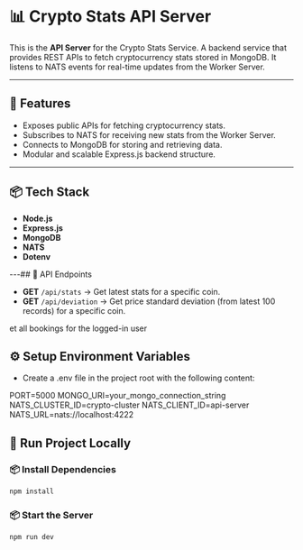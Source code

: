 # 📊 Crypto Stats API Server

This is the **API Server** for the Crypto Stats Service. A backend service that provides REST APIs to fetch cryptocurrency stats stored in MongoDB. It listens to NATS events for real-time updates from the Worker Server.

---

## 📑 Features

- Exposes public APIs for fetching cryptocurrency stats.
- Subscribes to NATS for receiving new stats from the Worker Server.
- Connects to MongoDB for storing and retrieving data.
- Modular and scalable Express.js backend structure.

---

## 📦 Tech Stack

- **Node.js**
- **Express.js**
- **MongoDB**
- **NATS**
- **Dotenv**

---## 📮 API Endpoints

- **GET** `/api/stats` → Get latest stats for a specific coin.
- **GET** `/api/deviation` → Get price standard deviation (from latest 100 records) for a specific coin.

et all bookings for the logged-in user

## ⚙️ Setup Environment Variables

- Create a .env file in the project root with the following content:

PORT=5000
MONGO_URI=your_mongo_connection_string
NATS_CLUSTER_ID=crypto-cluster
NATS_CLIENT_ID=api-server
NATS_URL=nats://localhost:4222

## 🚀 Run Project Locally

### 📦 Install Dependencies

```bash
npm install
```

### 📦 Start the Server

```bash
npm run dev
```
